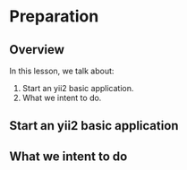 # Preparation

## Overview

In this lesson, we talk about:
1. Start an yii2 basic application.
2. What we intent to do.

## Start an yii2 basic application

## What we intent to do